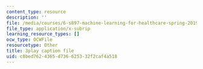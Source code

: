```yaml
---
content_type: resource
description: ''
file: /media/courses/6-s897-machine-learning-for-healthcare-spring-2019/c8bed7624365d736625332f2caf4a518_Td01vFP3uJo.srt
file_type: application/x-subrip
learning_resource_types: []
ocw_type: OCWFile
resourcetype: Other
title: 3play caption file
uid: c8bed762-4365-d736-6253-32f2caf4a518
---
```

